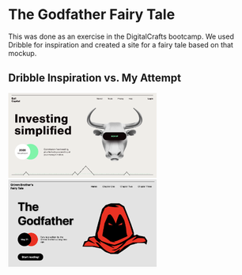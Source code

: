 # The Godfather Fairy Tale

This was done as an exercise in the DigitalCrafts bootcamp. We used Dribble for inspiration and created a site for a fairy tale based on that mockup.

## Dribble Inspiration vs. My Attempt

<img width=300 src="https://github.com/alyssadicarlo/dribble_design/blob/main/images/screenshot_dribble.png?raw=true">
<img width=300 src="https://github.com/alyssadicarlo/dribble_design/blob/main/images/screenshot.png?raw=true">